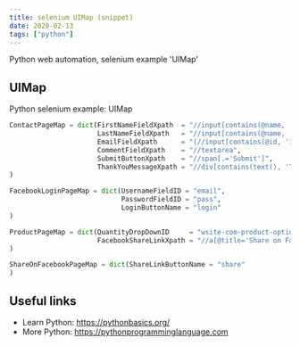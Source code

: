 ```yaml
---
title: selenium UIMap (snippet)
date: 2020-02-13
tags: ["python"]
---
```

Python web automation, selenium example 'UIMap'


## UIMap

Python selenium example: UIMap

```python
ContactPageMap = dict(FirstNameFieldXpath  = "//input[contains(@name, 'first')]",
                      LastNameFieldXpath   = "//input[contains(@name, 'last')]",
                      EmailFieldXpath      = "(//input[contains(@id, 'input')])[3]",
                      CommentFieldXpath    = "//textarea",
                      SubmitButtonXpath    = "//span[.='Submit']",
                      ThankYouMessageXpath = "//div[contains(text(), 'Thank you')]"
)

FacebookLoginPageMap = dict(UsernameFieldID = "email",
                            PasswordFieldID = "pass",
                            LoginButtonName = "login"
)

ProductPageMap = dict(QuantityDropDownID     = "wsite-com-product-option-Quantity",
                      FacebookShareLinkXpath = "//a[@title='Share on Facebook']"
)

ShareOnFacebookPageMap = dict(ShareLinkButtonName = "share"
)


```

## Useful links

- Learn Python: https://pythonbasics.org/
- More Python: https://pythonprogramminglanguage.com
